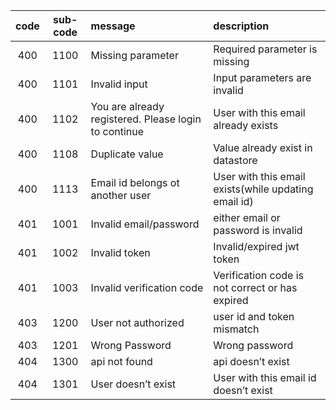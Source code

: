 | code | sub-code | message                                                                        | description                                                                     |
| :--: | :------: | :----------------------------------------------------------------------------- | :------------------------------------------------------------------------------ |
| 400  |   1100   | Missing parameter <field>                                                      | Required parameter is missing                                                   |
| 400  |   1101   | Invalid input <field>                                                          | Input parameters are invalid                                                    |
| 400  |   1102   | You are already registered. Please login to continue                           | User with this email already exists                                             |
| 400  |   1108   | Duplicate value                                                                | Value already exist in datastore                                                |
| 400  |   1113   | Email id belongs ot another user                                               | User with this email exists(while updating email id)                            |
| 401  |   1001   | Invalid email/password                                                         | either email or password is invalid                                             |
| 401  |   1002   | Invalid token                                                                  | Invalid/expired jwt token                                                       |
| 401  |   1003   | Invalid verification code                                                      | Verification code is not correct or has expired                                 |
| 403  |   1200   | User not authorized                                                            | user id and token mismatch                                                      |
| 403  |   1201   | Wrong Password                                                                 | Wrong password                                                                  |
| 404  |   1300   | api not found                                                                  | api doesn’t exist                                                               |
| 404  |   1301   | User doesn’t exist                                                             | User with this email id doesn’t exist                                           |
